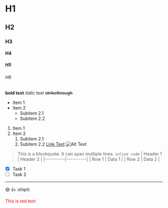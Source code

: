 # H1
## H2
### H3
#### H4
##### H5
###### H6
**bold text**
*italic text*
~~strikethrough~~
- Item 1
- Item 2
  - Subitem 2.1
  - Subitem 2.2
1. Item 1
2. Item 2
   1. Subitem 2.1
   2. Subitem 2.2
[Link Text](https://example.com)
![Alt Text](https://example.com/image.jpg)
> This is a blockquote.
> It can span multiple lines.
`inline code`
| Header 1 | Header 2 |
|----------|----------|
| Row 1    | Data 1   |
| Row 2    | Data 2   |
- [x] Task 1
- [ ] Task 2
---
:smile: :+1: :shipit:
<div style="color:red;">This is red text</div>
